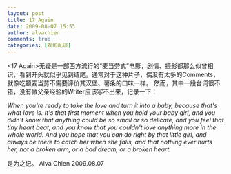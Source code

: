```yaml
---
layout: post
title: 17 Again
date: 2009-08-07 15:53
author: alvachien
comments: true
categories: [观影乱谈]
---
```


&lt;17 Again&gt;无疑是一部西方流行的“麦当劳式”电影，剧情、摄影都那么似曾相识，看到开头就似乎见到结尾。通常对于这种片子，偶没有太多的Comments，就像吃顿麦当劳不需要评价其汉堡、薯条的口味一样。
然而，其中一段台词很不错，没有做父亲经验的Writer应该写不出来，记录一下：
 
<address>When you're ready to take the love and turn it into a baby,
because that's what love is.
It's that first moment when you hold your baby girl,
and you didn't know that anything could be so small or so delicate,
and you feel that tiny heart beat,
and you know that you couldn't love anything more in the whole world.
And you hope that you can do right by that little girl,
and always be there to catch her when she falls,
and that nothing ever hurts her,
not a broken arm, or a bad dream, or a broken heart.</address>
 
是为之记。
Alva Chien
2009.08.07

